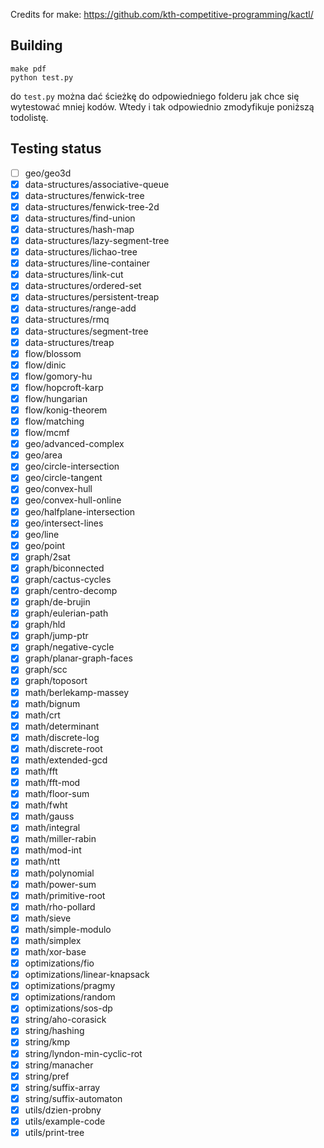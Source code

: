 Credits for make: https://github.com/kth-competitive-programming/kactl/

## Building

```
make pdf
python test.py
```
do `test.py` można dać ścieżkę do odpowiedniego folderu jak chce się wytestować mniej kodów.
Wtedy i tak odpowiednio zmodyfikuje poniższą todolistę.

## Testing status
- [ ] geo/geo3d
- [x] data-structures/associative-queue
- [x] data-structures/fenwick-tree
- [x] data-structures/fenwick-tree-2d
- [x] data-structures/find-union
- [x] data-structures/hash-map
- [x] data-structures/lazy-segment-tree
- [x] data-structures/lichao-tree
- [x] data-structures/line-container
- [x] data-structures/link-cut
- [x] data-structures/ordered-set
- [x] data-structures/persistent-treap
- [x] data-structures/range-add
- [x] data-structures/rmq
- [x] data-structures/segment-tree
- [x] data-structures/treap
- [x] flow/blossom
- [x] flow/dinic
- [x] flow/gomory-hu
- [x] flow/hopcroft-karp
- [x] flow/hungarian
- [x] flow/konig-theorem
- [x] flow/matching
- [x] flow/mcmf
- [x] geo/advanced-complex
- [x] geo/area
- [x] geo/circle-intersection
- [x] geo/circle-tangent
- [x] geo/convex-hull
- [x] geo/convex-hull-online
- [x] geo/halfplane-intersection
- [x] geo/intersect-lines
- [x] geo/line
- [x] geo/point
- [x] graph/2sat
- [x] graph/biconnected
- [x] graph/cactus-cycles
- [x] graph/centro-decomp
- [x] graph/de-brujin
- [x] graph/eulerian-path
- [x] graph/hld
- [x] graph/jump-ptr
- [x] graph/negative-cycle
- [x] graph/planar-graph-faces
- [x] graph/scc
- [x] graph/toposort
- [x] math/berlekamp-massey
- [x] math/bignum
- [x] math/crt
- [x] math/determinant
- [x] math/discrete-log
- [x] math/discrete-root
- [x] math/extended-gcd
- [x] math/fft
- [x] math/fft-mod
- [x] math/floor-sum
- [x] math/fwht
- [x] math/gauss
- [x] math/integral
- [x] math/miller-rabin
- [x] math/mod-int
- [x] math/ntt
- [x] math/polynomial
- [x] math/power-sum
- [x] math/primitive-root
- [x] math/rho-pollard
- [x] math/sieve
- [x] math/simple-modulo
- [x] math/simplex
- [x] math/xor-base
- [x] optimizations/fio
- [x] optimizations/linear-knapsack
- [x] optimizations/pragmy
- [x] optimizations/random
- [x] optimizations/sos-dp
- [x] string/aho-corasick
- [x] string/hashing
- [x] string/kmp
- [x] string/lyndon-min-cyclic-rot
- [x] string/manacher
- [x] string/pref
- [x] string/suffix-array
- [x] string/suffix-automaton
- [x] utils/dzien-probny
- [x] utils/example-code
- [x] utils/print-tree
